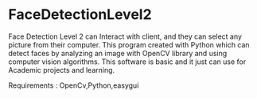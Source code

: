 # FaceDetectionLevel2
Face Detection Level 2 can Interact with client, and they can select any picture from their computer. This program created with Python which can detect faces by analyzing an image with OpenCV library and using computer vision algorithms. This software is basic and it just can use for Academic projects and learning.

Requirements : OpenCv,Python,easygui
